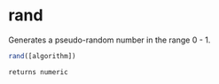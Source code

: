 # rand

 Generates a pseudo-random number in the range 0 - 1.

```javascript
rand([algorithm])
```

```javascript
returns numeric
```

